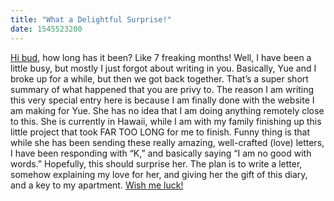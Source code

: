 ```yaml
---
title: "What a Delightful Surprise!"
date: 1545523200
---
```

[Hi bud](https://media.giphy.com/media/kFku8NDzYI9ZU26QXJ/giphy.gif), how long has it been? Like 7 freaking months! Well, I have been a little busy, but mostly I just forgot about writing in you. Basically, Yue and I broke up for a while, but then we got back together. That’s a super short summary of what happened that you are privy to. The reason I am writing this very special entry here is because I am finally done with the website I am making for Yue. She has no idea that I am doing anything remotely close to this. She is currently in Hawaii, while I am with my family finishing up this little project that took FAR TOO LONG for me to finish. Funny thing is that while she has been sending these really amazing, well-crafted (love) letters, I have been responding with “K,” and basically saying “I am no good with words.” Hopefully, this should surprise her. The plan is to write a letter, somehow explaining my love for her, and giving her the gift of this diary, and a key to my apartment. [Wish me luck!](https://media.giphy.com/media/rXliavIYbs60o/giphy.gif)